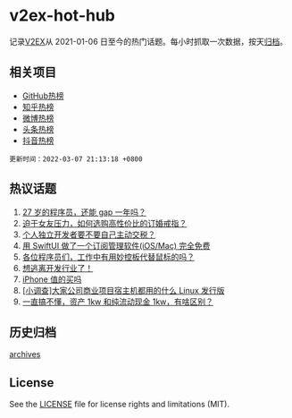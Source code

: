 # v2ex-hot-hub

 记录[V2EX](https://www.v2ex.com/)从 2021-01-06 日至今的热门话题。每小时抓取一次数据，按天[归档](archives)。
 
 ## 相关项目

- [GitHub热榜](https://github.com/snaildev/github-hot-hub)
- [知乎热榜](https://github.com/snaildev/zhihu-hot-hub)
- [微博热榜](https://github.com/snaildev/weibo-hot-hub)
- [头条热榜](https://github.com/snaildev/toutiao-hot-hub)
- [抖音热榜](https://github.com/snaildev/douyin-hot-hub)


 `更新时间：2022-03-07 21:13:18 +0800`

## 热议话题

1. [27 岁的程序员，还能 gap 一年吗？](https://www.v2ex.com/t/838481)
1. [迫于女友压力，如何选购高性价比的订婚戒指？](https://www.v2ex.com/t/838582)
1. [个人独立开发者要不要自己主动交税？](https://www.v2ex.com/t/838496)
1. [用 SwiftUI 做了一个订阅管理软件(iOS/Mac) 完全免费](https://www.v2ex.com/t/838470)
1. [各位程序员们，工作中有用妙控板代替鼠标的吗？](https://www.v2ex.com/t/838551)
1. [想逃离开发行业了！](https://www.v2ex.com/t/838623)
1. [iPhone 值的买吗](https://www.v2ex.com/t/838642)
1. [[小调查]大家公司商业项目宿主机都用的什么 Linux 发行版](https://www.v2ex.com/t/838434)
1. [一直搞不懂，资产 1kw 和纯流动现金 1kw，有啥区别？](https://www.v2ex.com/t/838513)

## 历史归档

[archives](archives)

## License

See the [LICENSE](LICENSE) file for license rights and limitations (MIT).
